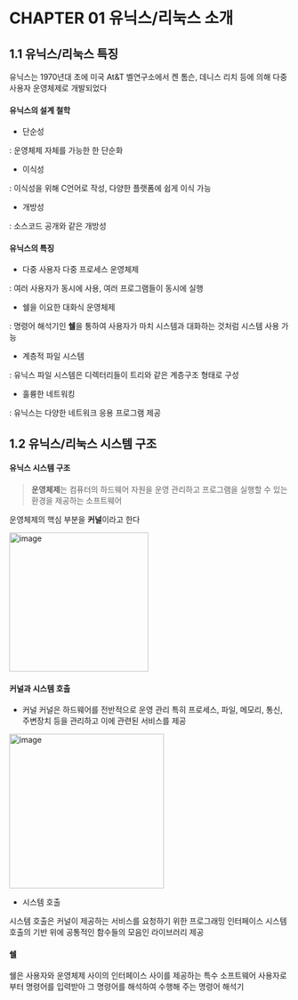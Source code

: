 # CHAPTER 01 유닉스/리눅스 소개

## 1.1 유닉스/리눅스 특징
유닉스는 1970년대 초에 미국 At&T 벨연구소에서 켄 톰슨, 데니스 리치 등에 의해 다중 사용자 운영체제로 개발되었다 
#### 유닉스의 설계 철학
- 단순성


 : 운영체제 자체를 가능한 한 단순화
- 이식성


: 이식성을 위해 C언어로 작성, 다양한 플랫폼에 쉽게 이식 가능
- 개방성


: 소스코드 공개와 같은 개방성

#### 유닉스의 특징
- 다중 사용자 다중 프로세스 운영체제


: 여러 사용자가 동시에 사용, 여러 프로그램들이 동시에 실행

- 쉘을 이요한 대화식 운영체제


: 명령어 해석기인 **쉘**을 통하여 사용자가 마치 시스템과 대화하는 것처럼 시스템 사용 가능

- 계층적 파일 시스템


: 유닉스 파일 시스템은 디렉터리들이 트리와 같은 계층구조 형태로 구성

- 훌륭한 네트워킹


: 유닉스는 다양한 네트워크 응용 프로그램 제공

## 1.2 유닉스/리눅스 시스템 구조
#### 유닉스 시스템 구조 
> **운영체제**는 컴퓨터의 하드웨어 자원을 운영 관리하고 프로그램을 실행할 수 있는 환경을 제공하는 소프트웨어

운영체제의 핵심 부분을 **커널**이라고 한다 


<img width="250" alt="image" src="https://github.com/suuxxirr/STUDY/assets/102400242/7292107b-f33d-4afb-a81c-e8a06aac61c9">


#### 커널과 시스템 호출
- 커널 
커널은 하드웨어를 전반적으로 운영 관리
특히 프로세스, 파일, 메모리, 통신, 주변장치 등을 관리하고 이에 관련된 서비스를 제공

<img width="278" alt="image" src="https://github.com/suuxxirr/STUDY/assets/102400242/26d6a30a-37c2-4291-9683-943de5c7cd94">

- 시스템 호출

시스템 호출은 커널이 제공하는 서비스를 요청하기 위한 프로그래밍 인터페이스
시스템 호출의 기반 위에 공통적인 함수들의 모음인 라이브러리 제공

#### 쉘
쉘은 사용자와 운영체제 사이의 인터페이스 사이를 제공하는 특수 소프트웨어 
사용자로부터 명령어를 입력받아 그 명령어를 해석하여 수행해 주는 명령어 해석기 





